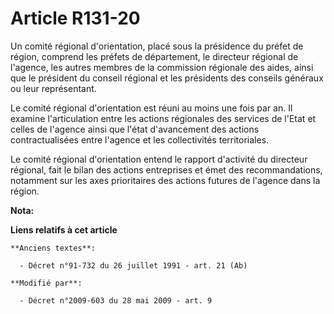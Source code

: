 # Article R131-20

Un comité régional d'orientation, placé sous la présidence du préfet de région, comprend les préfets de département, le
directeur régional de l'agence, les autres membres de la commission régionale des aides, ainsi que le président du conseil
régional et les présidents des conseils généraux ou leur représentant. 

Le comité régional d'orientation est réuni au moins une fois par an. Il examine l'articulation entre les actions régionales
des services de l'Etat et celles de l'agence ainsi que l'état d'avancement des actions contractualisées entre l'agence et les
collectivités territoriales. 

Le comité régional d'orientation entend le rapport d'activité du directeur régional, fait le bilan des actions entreprises et
émet des recommandations, notamment sur les axes prioritaires des actions futures de l'agence dans la région.

**Nota:**



**Liens relatifs à cet article**

	**Anciens textes**:

	  - Décret n°91-732 du 26 juillet 1991 - art. 21 (Ab)

	**Modifié par**:

	  - Décret n°2009-603 du 28 mai 2009 - art. 9

